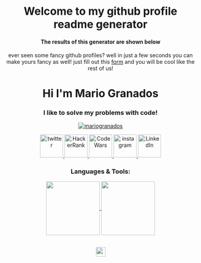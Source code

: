<h1 align="center">Welcome to my github profile readme generator</h1>
<h4 align="center">The results of this generator are shown below</h4>
<p align="center">
        ever seen some fancy github profiles? well in just a few seconds you can make yours fancy as well! just fill out this <a href="https://mariogranados.github.io/github-profile-readme-generator/">form</a> and you will be cool like the rest of us!

</p>






<!--section greeting-->
<h1 align="center">Hi I'm Mario Granados</h1>
<h3 align="center">I like to solve my problems with code!</h3>
<!--section greeting ends-->

<!--trophies-->
<p align="center"> <a href="https://github.com/ryo-ma/github-profile-trophy"><img src="https://github-profile-trophy.vercel.app/?username=mariogranados" alt="mariogranados" /></a> </p>
<!--trophies end-->

<!--social media bgins-->
<div align="center">
<a href="https://www.twitter.com/mariogranados97" target="_blank" rel="noreferrer">
        <img src="https://upload.wikimedia.org/wikipedia/sco/thumb/9/9f/Twitter_bird_logo_2012.svg/1200px-Twitter_bird_logo_2012.svg.png"
             alt="twitter" width="60" height="60"/></a><a href="https://www.HackerRank.com/mariogranados97" target="_blank" rel="noreferrer">
        <img src="https://cdn.worldvectorlogo.com/logos/hackerrank.svg"
             alt="HackerRank" width="60" height="60"/></a><a href="https://www.CodeWars.com/mariogranados97" target="_blank" rel="noreferrer">
        <img src="https://docs.codewars.com/logo.svg"
             alt="CodeWars" width="60" height="60"/></a><a href="https://www.instagram.com/peacelovetakos" target="_blank" rel="noreferrer">
        <img src="https://upload.wikimedia.org/wikipedia/commons/thumb/9/96/Instagram.svg/2048px-Instagram.svg.png"
             alt="instagram" width="60" height="60"/></a><a href="https://www.LinkedIn.com/in/marioagranados" target="_blank" rel="noreferrer">
        <img src="https://cdn-icons-png.flaticon.com/512/174/174857.png"
             alt="LinkedIn" width="60" height="60"/></a>
</div>

<!--socialMediaEnds-->

<!--section-->

<h3 align="center">Languages & Tools:</h3>
<div align="center">
<!--here are the imports-->

<!--here are imports-->
<!--end section-->


<!--you get the idea-->

<p align="center">
<a href="https://github.com/mariogranados">
  <img height="140em" align="center" src="https://github-readme-stats.vercel.app/api/top-langs/?username=mariogranados&layout=compact&theme=dark&langs_count=10" />
</a>
<a href="https://github.com/mariogranados">
  <img height="140em" align="center" src="https://github-readme-stats.vercel.app/api?username=mariogranados&theme=dark&layout=compact&repo=convoychat&hide=stars,prs&custom_title=My GitHub Stats" />
</a>
</p><br>

<div align="center">
<img height="25em" src="https://komarev.com/ghpvc/?username=mariogranados" />
</div>
<!--ends here-->

<!--
do not delete this line
blah blah blah blah blah
do not delete the line above!
-->
